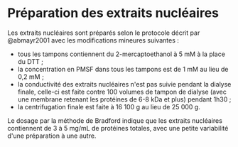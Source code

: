 # Préparation des extraits nucléaires

Les extraits nucléaires sont préparés selon le protocole décrit par @abmayr2001
avec les modifications mineures suivantes :

- tous les tampons contiennent du 2-mercaptoethanol à 5 mM à la place du DTT ;
- la concentration en PMSF dans tous les tampons est de 1 mM au lieu de 0,2 mM ;
- la conductivité des extraits nucléaires n'est pas suivie pendant la dialyse
  finale, celle-ci est faite contre 100 volumes de tampon de dialyse (avec une
  membrane retenant les protéines de 6-8 kDa et plus) pendant 1h30 ;
- la centrifugation finale est faite à 16 100 g au lieu de 25 000 g.

Le dosage par la méthode de Bradford indique que les extraits nucléaires
contiennent de 3 à 5 mg/mL de protéines totales, avec une petite variabilité
d'une préparation à une autre.

